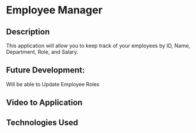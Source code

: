 # Employee Manager

## Description 
This application will allow you to keep track of your employees by ID, Name, Department, Role, and Salary.

## Future Development:
Will be able to Update Employee Roles

## Video to Application

## Technologies Used
